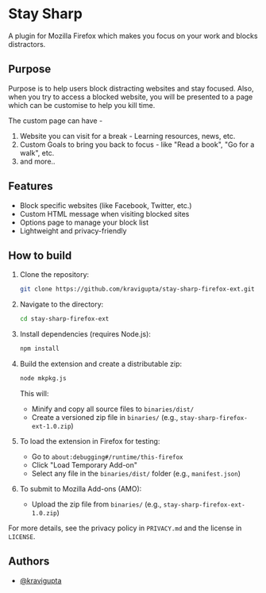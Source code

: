 # Stay Sharp
A plugin for Mozilla Firefox which makes you focus on your work and blocks distractors. 

## Purpose
Purpose is to help users block distracting websites and stay focused. Also, when you try to access a blocked website, you will be presented to a page which can be customise to help you kill time. 

The custom page can have -
1. Website you can visit for a break - Learning resources, news, etc.
2. Custom Goals to bring you back to focus - like "Read a book", "Go for a walk", etc.
3. and more.. 

## Features
- Block specific websites (like Facebook, Twitter, etc.)
- Custom HTML message when visiting blocked sites
- Options page to manage your block list
- Lightweight and privacy-friendly

## How to build
1. Clone the repository:
   ```bash
   git clone https://github.com/kravigupta/stay-sharp-firefox-ext.git
   ```
2. Navigate to the directory:
   ```bash
   cd stay-sharp-firefox-ext
   ```
3. Install dependencies (requires Node.js):
   ```bash
   npm install
   ```
4. Build the extension and create a distributable zip:
   ```bash
   node mkpkg.js
   ```
   This will:
   - Minify and copy all source files to `binaries/dist/`
   - Create a versioned zip file in `binaries/` (e.g., `stay-sharp-firefox-ext-1.0.zip`)

5. To load the extension in Firefox for testing:
   - Go to `about:debugging#/runtime/this-firefox`
   - Click "Load Temporary Add-on"
   - Select any file in the `binaries/dist/` folder (e.g., `manifest.json`)

6. To submit to Mozilla Add-ons (AMO):
   - Upload the zip file from `binaries/` (e.g., `stay-sharp-firefox-ext-1.0.zip`)

For more details, see the privacy policy in `PRIVACY.md` and the license in `LICENSE`.

## Authors
- [@kravigupta](https://github.com/kravigupta)